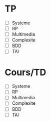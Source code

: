 # TP
- [ ] Systeme
- [ ] RP
- [ ] Multimedia
- [ ] Complexite
- [ ] BDD
- [ ] TAI

# Cours/TD
- [ ] Systeme
- [ ] RP
- [ ] Multimedia
- [ ] Complexite
- [ ] BDD
- [ ] TAI